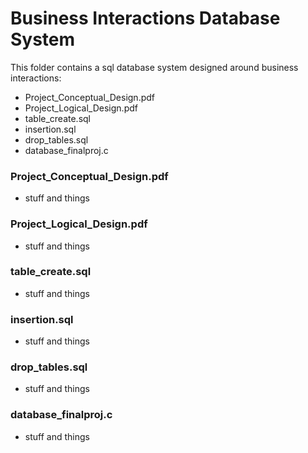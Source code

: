# Business Interactions Database System

This folder contains a sql database system designed around business interactions:
- Project_Conceptual_Design.pdf
- Project_Logical_Design.pdf
- table_create.sql
- insertion.sql
- drop_tables.sql
- database_finalproj.c

### Project_Conceptual_Design.pdf
- stuff and things
### Project_Logical_Design.pdf
- stuff and things
### table_create.sql
- stuff and things
### insertion.sql
- stuff and things
### drop_tables.sql
- stuff and things
### database_finalproj.c
- stuff and things
